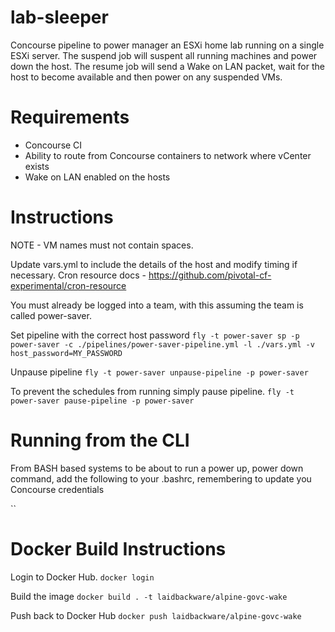 # lab-sleeper
Concourse pipeline to power manager an ESXi home lab running on a single ESXi server.
The suspend job will suspent all running machines and power down the host. The resume job will send a Wake on LAN packet, wait for the host to become available and then power on any suspended VMs.

# Requirements
- Concourse CI
- Ability to route from Concourse containers to network where vCenter exists
- Wake on LAN enabled on the hosts

# Instructions

NOTE - VM names must not contain spaces. 

Update vars.yml to include the details of the host and modify timing if necessary.
Cron resource docs - https://github.com/pivotal-cf-experimental/cron-resource

You must already be logged into a team, with this assuming the team is called power-saver. 

Set pipeline with the correct host password
`fly -t power-saver sp -p power-saver -c ./pipelines/power-saver-pipeline.yml -l ./vars.yml -v host_password=MY_PASSWORD`

Unpause pipeline
`fly -t power-saver unpause-pipeline -p power-saver`

To prevent the schedules from running simply pause pipeline.
`fly -t power-saver pause-pipeline -p power-saver`

# Running from the CLI
From BASH based systems to be about to run a power up, power down command, add the following to your .bashrc, remembering to update you Concourse credentials

``

# Docker Build Instructions
Login to Docker Hub.
`docker login`

Build the image
`docker build . -t laidbackware/alpine-govc-wake`

Push back to Docker Hub
`docker push laidbackware/alpine-govc-wake`